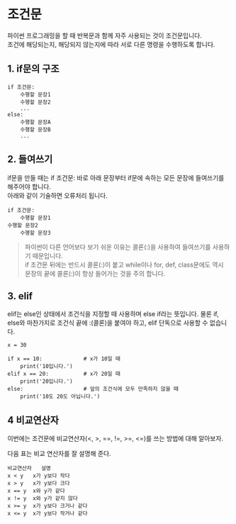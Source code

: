 # 조건문

파이썬 프로그래밍을 할 때 반복문과 함께 자주 사용되는 것이 조건문입니다.  
조건에 해당되는지, 해당되지 않는지에 따라 서로 다른 명령을 수행하도록 합니다.  

## 1. if문의 구조 
```
if 조건문:
    수행할 문장1
    수행할 문장2
    ...
else:
    수행할 문장A
    수행할 문장B
    ...
```
## 2. 들여쓰기

if문을 만들 때는 if 조건문: 바로 아래 문장부터 if문에 속하는 모든 문장에 들여쓰기를 해주어야 합니다.  
아래와 같이 기술하면 오류처리 됩니다.
```
if 조건문:
    수행할 문장1
수행할 문장2
    수행할 문장3
 ```
> 파이썬이 다른 언어보다 보기 쉬운 이유는 콜론(:)을 사용하여 들여쓰기를 사용하기 때문입니다.   
> if 조건문 뒤에는 반드시 콜론(:)이 붙고 while이나 for, def, class문에도 역시 문장의 끝에 콜론(:)이 항상 들어가는 것을 주의 합니다.   

## 3. elif   

elif는 else인 상태에서 조건식을 지정할 때 사용하며 else if라는 뜻입니다. 물론 if, else와 마찬가지로 조건식 끝에 :(콜론)을 붙여야 하고, elif 단독으로 사용할 수 없습니다.
```
x = 30
 
if x == 10:             # x가 10일 때
    print('10입니다.')
elif x == 20:           # x가 20일 때
    print('20입니다.')
else:                   # 앞의 조건식에 모두 만족하지 않을 때
    print('10도 20도 아닙니다.')
```

## 4 비교연산자
이번에는 조건문에 비교연산자(<, >, ==, !=, >=, <=)를 쓰는 방법에 대해 알아보자.

다음 표는 비교 연산자를 잘 설명해 준다.
```
비교연산자	설명
x < y	x가 y보다 작다
x > y	x가 y보다 크다
x == y	x와 y가 같다
x != y	x와 y가 같지 않다
x >= y	x가 y보다 크거나 같다
x <= y	x가 y보다 작거나 같다
```
